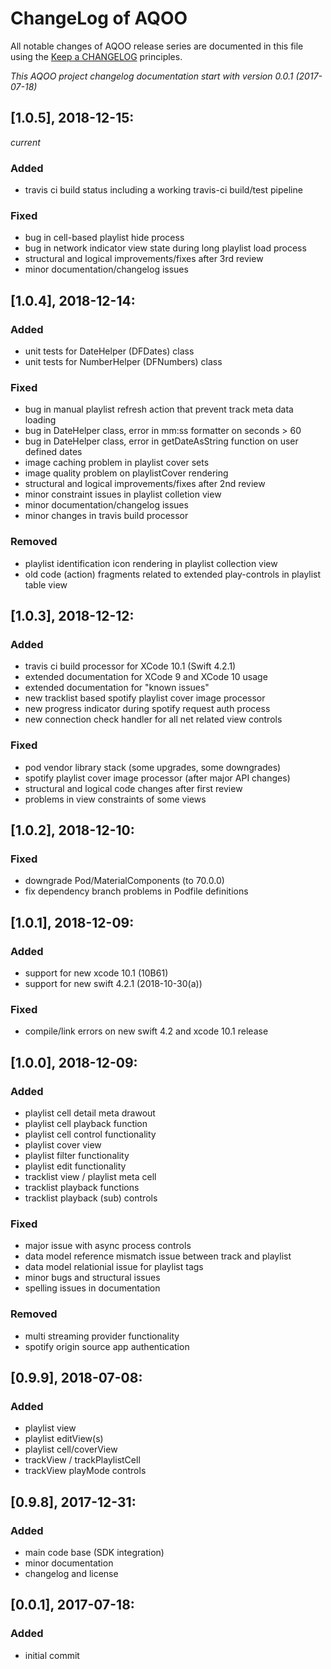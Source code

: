 # ChangeLog of AQOO

All notable changes of AQOO release series are documented in this file using the [Keep a CHANGELOG](http://keepachangelog.com/) principles.

_This AQOO project changelog documentation start with version 0.0.1 (2017-07-18)_

## [1.0.5], 2018-12-15:
_current_

### Added

* travis ci build status including a working travis-ci build/test pipeline

### Fixed

* bug in cell-based playlist hide process
* bug in network indicator view state during long playlist load process
* structural and logical improvements/fixes after 3rd review
* minor documentation/changelog issues


## [1.0.4], 2018-12-14:

### Added

* unit tests for DateHelper (DFDates) class
* unit tests for NumberHelper (DFNumbers) class

### Fixed

* bug in manual playlist refresh action that prevent track meta data loading
* bug in DateHelper class, error in mm:ss formatter on seconds > 60
* bug in DateHelper class, error in getDateAsString function on user defined dates
* image caching problem in playlist cover sets
* image quality problem on playlistCover rendering
* structural and logical improvements/fixes after 2nd review
* minor constraint issues in playlist colletion view
* minor documentation/changelog issues
* minor changes in travis build processor

### Removed

* playlist identification icon rendering in playlist collection view
* old code (action) fragments related to extended play-controls in playlist table view


## [1.0.3], 2018-12-12:

### Added

* travis ci build processor for XCode 10.1 (Swift 4.2.1)
* extended documentation for XCode 9 and XCode 10 usage
* extended documentation for "known issues"
* new tracklist based spotify playlist cover image processor
* new  progress indicator during spotify request auth process
* new connection check handler for all net related view controls

### Fixed

* pod vendor library stack (some upgrades, some downgrades)
* spotify playlist cover image processor (after major API changes)
* structural and logical code changes after first review
* problems in view constraints of some views

## [1.0.2], 2018-12-10:

### Fixed

* downgrade Pod/MaterialComponents (to 70.0.0)
* fix dependency branch problems in Podfile definitions


## [1.0.1], 2018-12-09:

### Added

* support for new xcode 10.1 (10B61)
* support for new swift 4.2.1 (2018-10-30(a))

### Fixed

* compile/link errors on new swift 4.2 and xcode 10.1 release


## [1.0.0], 2018-12-09:

### Added

* playlist cell detail meta drawout
* playlist cell playback function
* playlist cell control functionality
* playlist cover view
* playlist filter functionality
* playlist edit functionality
* tracklist view / playlist meta cell
* tracklist playback functions
* tracklist playback (sub) controls

### Fixed

* major issue with async process controls
* data model reference mismatch issue between track and playlist
* data model relationial issue for playlist tags
* minor bugs and structural issues
* spelling issues in documentation

### Removed

* multi streaming provider functionality
* spotify origin source app authentication


## [0.9.9], 2018-07-08:

### Added

* playlist view
* playlist editView(s)
* playlist cell/coverView
* trackView / trackPlaylistCell
* trackView playMode controls

## [0.9.8], 2017-12-31:

### Added

* main code base (SDK integration)
* minor documentation
* changelog and license

## [0.0.1], 2017-07-18:

### Added

* initial commit